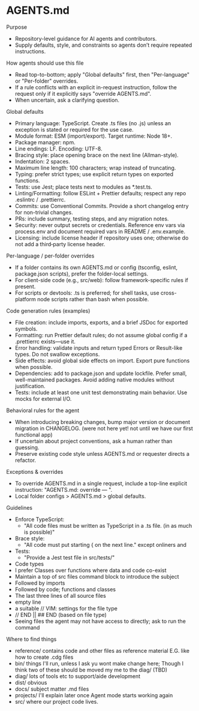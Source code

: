 # AGENTS.md

Purpose
- Repository-level guidance for AI agents and contributors.
- Supply defaults, style, and constraints so agents don’t require repeated instructions.

How agents should use this file
- Read top-to-bottom; apply "Global defaults" first, then "Per-language" or "Per-folder" overrides.
- If a rule conflicts with an explicit in-request instruction, follow the request only if it explicitly says "override AGENTS.md".
- When uncertain, ask a clarifying question.

Global defaults
- Primary language: TypeScript. Create .ts files (no .js) unless an exception is stated or required for the use case.
- Module format: ESM (import/export). Target runtime: Node 18+.
- Package manager: npm.
- Line endings: LF. Encoding: UTF-8.
- Bracing style: place opening brace on the next line (Allman-style).
- Indentation: 2 spaces.
- Maximum line length: 100 characters; wrap instead of truncating.
- Typing: prefer strict types; use explicit return types on exported functions.
- Tests: use Jest; place tests next to modules as *.test.ts.
- Linting/Formatting: follow ESLint + Prettier defaults; respect any repo .eslintrc / .prettierrc.
- Commits: use Conventional Commits. Provide a short changelog entry for non-trivial changes.
- PRs: include summary, testing steps, and any migration notes.
- Security: never output secrets or credentials. Reference env vars via process.env and document required vars in README / .env.example.
- Licensing: include license header if repository uses one; otherwise do not add a third‑party license header.

Per-language / per-folder overrides
- If a folder contains its own AGENTS.md or config (tsconfig, eslint, package.json scripts), prefer the folder-local settings.
- For client-side code (e.g., src/web): follow framework-specific rules if present.
- For scripts or devtools: .ts is preferred; for shell tasks, use cross-platform node scripts rather than bash when possible.

Code generation rules (examples)
- File creation: include imports, exports, and a brief JSDoc for exported symbols.
- Formatting: run Prettier default rules; do not assume global config if a .prettierrc exists—use it.
- Error handling: validate inputs and return typed Errors or Result-like types. Do not swallow exceptions.
- Side effects: avoid global side effects on import. Export pure functions when possible.
- Dependencies: add to package.json and update lockfile. Prefer small, well-maintained packages. Avoid adding native modules without justification.
- Tests: include at least one unit test demonstrating main behavior. Use mocks for external I/O.

Behavioral rules for the agent
- When introducing breaking changes, bump major version or document migration in CHANGELOG.
    (were not here yet! not until we have our first functional app)
- If uncertain about project conventions, ask a human rather than guessing.
- Preserve existing code style unless AGENTS.md or requester directs a refactor.

Exceptions & overrides
- To override AGENTS.md in a single request, include a top-line explicit instruction: "AGENTS.md: override — <reason>".
- Local folder configs > AGENTS.md > global defaults.

Guidelines
- Enforce TypeScript:
  - "All code files must be written as TypeScript in a .ts file. (in as much is possible)"
- Brace style:
  - "All code must put starting { on the next line." except onliners and 
- Tests:
  - "Provide a Jest test file in src/tests/"
- Code types
 - I prefer Classes over functions where data and code co-exist
- Maintain a top of src files command block to introduce the subject
 - Followed by imports
 - Followed by code; functions and classes
 - The last three lines of all source files
  - empty line
  - a suitable // VIM: settings for the file type
  - // END || ## END
     (based on file type)
- Seeing files the agent may not have access to directly; ask to run the command

Where to find things
 - reference/ contains code and other files as reference material
      E.G. like how to create .cdg files
 - bin/ things I'll run, unless I ask yu wont make change here;
      Though I think two of these should be moved my me to the diag/ (TBD)
 - diag/ lots of tools etc to support/aide development
 - dist/ obvious
 - docs/ subject matter .md files
 - projects/  I'll explain later once Agent mode starts working again
 - src/ where our project code lives.

<!-- End of AGENTS.md -->